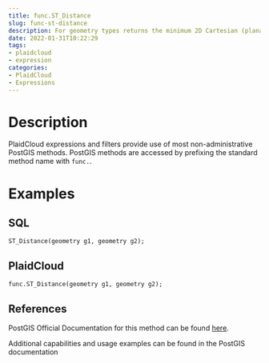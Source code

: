 ```yaml
---
title: func.ST_Distance
slug: func-st-distance
description: For geometry types returns the minimum 2D Cartesian (planar) distance between two geometries, in projected units (spatial ref units)
date: 2022-01-31T10:22:29
tags:
- plaidcloud
- expression
categories:
- PlaidCloud
- Expressions
---
```



# Description


PlaidCloud expressions and filters provide use of most non-administrative PostGIS methods. PostGIS methods are accessed by prefixing the standard method name with `func.`.



# Examples


## SQL



```
ST_Distance(geometry g1, geometry g2);
```


## PlaidCloud



```
func.ST_Distance(geometry g1, geometry g2);
```


## References


PostGIS Official Documentation for this method can be found [here](https://postgis.net/docs/manual-3.1/ST_Distance.html).



Additional capabilities and usage examples can be found in the PostGIS documentation

